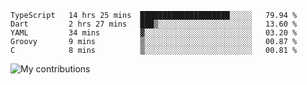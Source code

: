 <!--START_SECTION:waka-->
```text
TypeScript   14 hrs 25 mins  ████████████████████░░░░░   79.94 % 
Dart         2 hrs 27 mins   ███▒░░░░░░░░░░░░░░░░░░░░░   13.60 % 
YAML         34 mins         ▓░░░░░░░░░░░░░░░░░░░░░░░░   03.20 % 
Groovy       9 mins          ▒░░░░░░░░░░░░░░░░░░░░░░░░   00.87 % 
C            8 mins          ▒░░░░░░░░░░░░░░░░░░░░░░░░   00.81 % 
```
<!--END_SECTION:waka-->
<img src="https://github-readme-streak-stats.herokuapp.com/?user=pahas&theme=white" alt="My contributions" />
